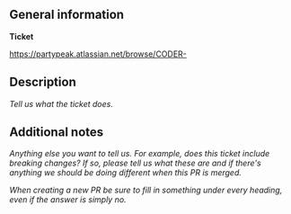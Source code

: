 ## General information

**Ticket**

https://partypeak.atlassian.net/browse/CODER-

## Description

_Tell us what the ticket does._

## Additional notes
_Anything else you want to tell us. For example, does this ticket include breaking changes? If so, please tell us what these are and if there's anything we should be
doing different when this PR is merged._


_When creating a new PR be sure to fill in something under every heading, even if the answer is simply no._
